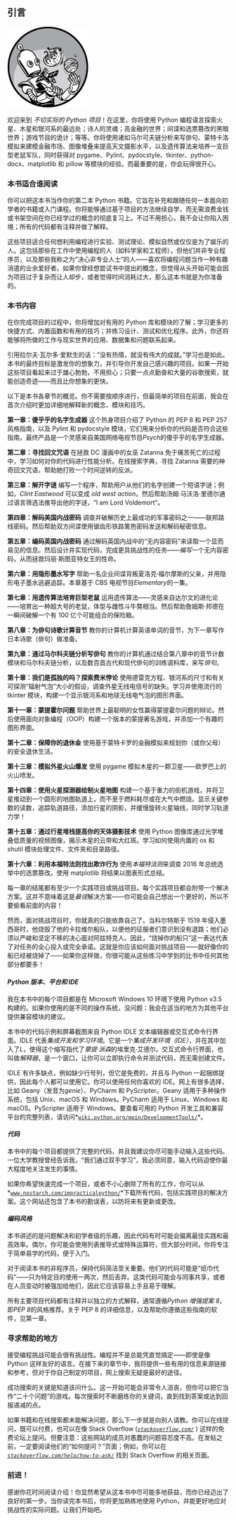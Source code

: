 ## **引言**

![image](img/common01.jpg)

欢迎来到 *不切实际的 Python 项目*！在这里，你将使用 Python 编程语言探索火星、木星和银河系的最远处；诗人的灵魂；高金融的世界；间谍和选票篡改的黑暗世界；游戏节目的诡计；等等。你将使用诸如马尔可夫链分析来写俳句、蒙特卡洛模拟来建模金融市场、图像堆叠来提高天文摄影水平，以及遗传算法来培养一支巨型老鼠军队，同时获得对 pygame、Pylint、pydocstyle、tkinter、python-docx、matplotlib 和 pillow 等模块的经验。而最重要的是，你会玩得很开心。

### **本书适合谁阅读**

你可以把这本书当作你的第二本 Python 书籍。它旨在补充和跟随任何一本面向初学者的书籍或入门课程。你将能够通过基于项目的方法继续自学，而无需浪费金钱或书架空间在你已经学过的概念的彻底复习上。不过不用担心，我不会让你陷入困境；所有的代码都有注释并做了解释。

这些项目适合任何想利用编程进行实验、测试理论、模拟自然或仅仅是为了娱乐的人。这包括那些在工作中使用编程的人（如科学家和工程师），但他们并非专业程序员，以及那些我称之为“决心非专业人士”的人——喜欢将编程问题当作一种有趣消遣的业余爱好者。如果你曾经想尝试书中提出的概念，但觉得从头开始可能会因为项目过于复杂而让人却步，或者觉得时间消耗过大，那么这本书就是为你准备的。

### **本书内容**

在你完成项目的过程中，你将增加对有用的 Python 库和模块的了解；学习更多的快捷方式、内置函数和有用的技巧；并练习设计、测试和优化程序。此外，你还将能够将所做的工作与现实世界的应用、数据集和问题联系起来。

引用拉尔夫·瓦尔多·爱默生的话：“没有热情，就没有伟大的成就。”学习也是如此。本书的最终目标是激发你的想象力，并引导你开发自己感兴趣的项目。如果一开始这些项目看起来过于雄心勃勃，不用担心；只要一点点勤奋和大量的谷歌搜索，就能创造奇迹——而且比你想象的更快。

以下是本书各章节的概览。你不需要按顺序进行，但最简单的项目在前面，我会在首次介绍时更加详细地解释新的概念、模块和技巧。

**第一章：傻乎乎的名字生成器** 这个热身项目介绍了 Python 的 PEP 8 和 PEP 257 风格指南，以及 Pylint 和 pydocstyle 模块，它们用来分析你的代码是否符合这些指南。最终产品是一个灵感来自美国网络电视节目*Psych*的傻乎乎的名字生成器。

**第二章：寻找回文咒语** 在拯救 DC 漫画中的女巫 Zatanna 免于痛苦死亡的过程中，学习如何对你的代码进行性能分析。在线搜索字典，寻找 Zatanna 需要的神奇回文咒语，帮助她打败一个时间逆转的反派。

**第三章：解开字谜** 编写一个程序，帮助用户从他们的名字创建一个短语字谜；例如，*Clint Eastwood* 可以变成 *old west action*。然后帮助汤姆·马沃洛·里德尔通过语言筛选法推导出他的字谜，“I am Lord Voldemort”。

**第四章：解码美国内战密码** 调查并破解历史上最成功的军事密码之一——联邦路线密码。然后帮助双方间谍使用锯齿形铁路篱笆密码发送和解码秘密信息。

**第五章：编码英国内战密码** 通过解码英国内战中的“无内容密码”来读取一个显而易见的信息。然后设计并实现代码，完成更具挑战性的任务——*编写*一个无内容密码，从而拯救玛丽·斯图亚特女王的性命。

**第六章：用隐形墨水写字** 帮助一名企业间谍背叛夏洛克·福尔摩斯的父亲，并用隐形电子墨水逃避追踪。本章基于 CBS 电视节目*Elementary*的一集。

**第七章：用遗传算法培育巨型老鼠** 运用遗传算法——灵感来自达尔文的进化论——培育出一种超大号的老鼠，体型与雌性斗牛獒相当。然后帮助詹姆斯·邦德在一瞬间破解一个有 100 亿个可能组合的保险箱。

**第八章：为俳句诗歌计算音节** 教你的计算机计算英语单词的音节，为下一章写作日本诗歌（俳句）做准备。

**第九章：通过马尔科夫链分析写俳句** 教你的计算机通过结合第八章中的音节计数模块和马尔科夫链分析，以及数百首古代和现代俳句的训练语料库，来写*俳句*。

**第十章：我们是孤独的吗？探索费米悖论** 使用德雷克方程、银河系的尺寸和有关可探测“辐射气泡”大小的假设，调查外星无线电信号的缺失。学习并使用流行的 tkinter 模块，构建一个显示银河系和地球无线电气泡的图形界面。

**第十一章：蒙提霍尔问题** 帮助世界上最聪明的女性赢得蒙提霍尔问题的辩论。然后使用面向对象编程（OOP）构建一个版本的蒙提著名游戏，并添加一个有趣的图形界面。

**第十二章：保障你的退休金** 使用基于蒙特卡罗的金融模拟来规划你（或你父母）的安全退休生活。

**第十三章：模拟外星火山爆发** 使用 pygame 模拟木星的一颗卫星——欧罗巴上的火山喷发。

**第十四章：使用火星探测器绘制火星地图** 构建一个基于重力的街机游戏，并将卫星推动到一个圆形的地图轨道上，而不至于燃料耗尽或在大气中燃烧。显示关键参数的读数，追踪轨道路径，添加行星的阴影，并缓慢旋转火星轴线，同时学习轨道力学！

**第十五章：通过行星堆栈提高你的天体摄影技术** 使用 Python 图像库通过光学堆叠低质量的视频图像，揭示木星的云带和大红斑。学习如何使用内置的 os 和 shutil 模块处理文件、文件夹和目录路径。

**第十六章：利用本福特法则找出欺诈行为** 使用*本福特法则*来调查 2016 年总统选举中的选票篡改。使用 matplotlib 将结果以图表形式总结。

每一章的结尾都有至少一个实践项目或挑战项目。每个实践项目都会附带一个解决方案。这并不意味着这是*最佳*解决方案——你可能会自己想出一个更好的，所以不要偷看前面的内容！

然而，面对挑战项目时，你就真的只能依靠自己了。当科尔特斯于 1519 年侵入墨西哥时，他烧毁了他的卡拉维尔船队，以便他的征服者们意识到没有退路；他们必须以严峻和坚定不移的决心面对阿兹特克人。因此，“烧掉你的船只”这一表达代表了对任务的全心投入或完全承诺。这就是你应该如何面对挑战项目——就好像你的船已经被烧掉了——如果你这样做，你很可能从这些练习中学到的比书中任何其他部分都要多！

#### ***Python 版本、平台和 IDE***

我在本书中的每个项目都是在 Microsoft Windows 10 环境下使用 Python v3.5 构建的。如果你使用的是不同的操作系统，没问题：我会在适当的地方为其他平台提供兼容模块的建议。

本书中的代码示例和屏幕截图来自 Python IDLE 文本编辑器或交互式命令行界面。IDLE 代表*集成开发和学习环境*。它是一个*集成开发环境（IDE）*，并在其中加入了*L*，使得这个缩写指代了*蒙提·派森*的埃里克·艾德尔。交互式命令行界面，也叫做*解释器*，是一个窗口，让你可以立即执行命令并测试代码，而无需创建文件。

IDLE 有许多缺点，例如缺少行号列，但它是免费的，并且与 Python 一起捆绑提供，因此每个人都可以使用它。你可以使用任何你喜欢的 IDE。网上有很多选择，比如 Geany（发音为*genie*）、PyCharm 和 PyScripter。Geany 适用于多种操作系统，包括 Unix、macOS 和 Windows。PyCharm 适用于 Linux、Windows 和 macOS。PyScripter 适用于 Windows。要查看可用的 Python 开发工具和兼容平台的完整列表，请访问*[`wiki.python.org/moin/DevelopmentTools/`](https://wiki.python.org/moin/DevelopmentTools/)*。

#### ***代码***

本书中的每个项目都提供了完整的代码，并且我建议你尽可能手动输入这些代码。一位大学教授曾经告诉我，“我们通过双手学习”，我必须同意，输入代码迫使你最大程度地关注发生的事情。

如果你希望快速完成一个项目，或者不小心删除了所有的工作，你可以从*[`www.nostarch.com/impracticalpython/`](https://www.nostarch.com/impracticalpython/)*下载所有代码，包括实践项目的解决方案。这个网站还包含了本书的勘误表，以防将来有更新或更改。

#### ***编码风格***

本书讲述的是问题解决和初学者级的乐趣，因此代码有时可能会偏离最佳实践和最高效率。偶尔，你可能会使用列表推导式或特殊运算符，但大部分时间，你将专注于简单易学的代码，便于入门。

对于阅读本书的非程序员，保持代码简洁至关重要。他们的代码可能是“纸巾代码”——只为特定目的使用一两次，然后丢弃。这类代码可能会与同事共享，或者在人员变动时被强加给他们，因此它应该容易上手且易于理解。

所有主要项目代码都有注释并以独立的方式解释，通常遵循*Python 增强提案 8*，即*PEP 8*的风格推荐。关于 PEP 8 的详细信息，以及帮助你遵循这些指南的软件，见第一章。

### **寻求帮助的地方**

接受编程挑战可能会很有挑战性。编程并不是总能凭直觉搞定——即使是像 Python 这样友好的语言。在接下来的章节中，我将提供一些有用的信息来源链接和参考，但对于你自己制定的项目，网上搜索无疑是最好的途径。

成功搜索的关键是知道该问什么。这一开始可能会非常令人沮丧，但你可以把它当作“二十个问题”的游戏。每次搜索时不断磨练你的关键词，直到找到答案或达到回报递减的点。

如果书籍和在线搜索都未能解决问题，那么下一步就是向别人请教。你可以在线提问，既可以付费，也可以在像 Stack Overflow (*[`stackoverflow.com/`](https://stackoverflow.com/)* ) 这样的免费论坛上提问。但要注意：这些网站的成员对愚蠢的问题容忍度不高。在发帖之前，一定要阅读他们的“如何提问？”页面；例如，你可以在 *[`stackoverflow.com/help/how-to-ask/`](http://stackoverflow.com/help/how-to-ask/)* 找到 Stack Overflow 的相关页面。

### **前进！**

感谢你花时间阅读介绍！你显然希望从这本书中尽可能多地获益，而你已经迈出了良好的第一步。当你读完本书后，你将更加熟练地使用 Python，并能更好地应对挑战性的实际问题。让我们开始吧。
